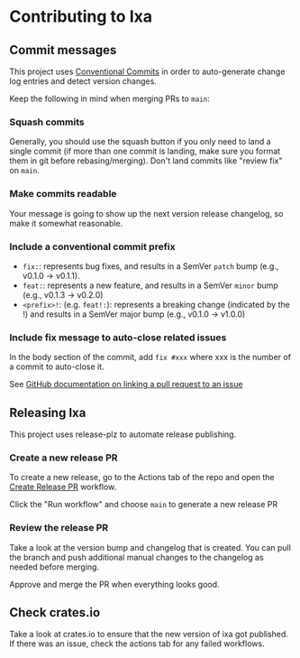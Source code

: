 # Contributing to Ixa

## Commit messages

This project uses [Conventional Commits](https://release-plz.dev/docs/changelog/format#how-should-i-write-my-commits)
in order to auto-generate change log entries and detect version changes.

Keep the following in mind when merging PRs to `main`:

### Squash commits

Generally, you should use the squash button if you only need to land a single commit (if more than one commit is landing, make sure you
format them in git before rebasing/merging). Don't land commits like "review fix" on `main`.

### Make commits readable

Your message is going to show up the next version release changelog, so make it somewhat reasonable.

### Include a conventional commit prefix

- `fix:`: represents bug fixes, and results in a SemVer `patch` bump (e.g., v0.1.0 -> v0.1.1).
- `feat:`: represents a new feature, and results in a SemVer `minor` bump (e.g., v0.1.3 -> v0.2.0)
- `<prefix>!`: (e.g. `feat!:`): represents a breaking change (indicated by the !) and results in a SemVer major bump (e.g., v0.1.0 -> v1.0.0)

### Include fix message to auto-close related issues

In the body section of the commit, add `fix #xxx` where xxx is the number of a commit to auto-close it.

See [GitHub documentation on linking a pull request to an issue](https://docs.github.com/en/issues/tracking-your-work-with-issues/using-issues/linking-a-pull-request-to-an-issue#linking-a-pull-request-to-an-issue-using-a-keyword)

## Releasing Ixa

This project uses release-plz to automate release publishing.

### Create a new release PR

To create a new release, go to the Actions tab of the repo and open the [Create Release PR](https://github.com/CDCgov/ixa/actions/workflows/release-plz-pr.yaml) workflow.

Click the "Run workflow" and choose `main` to generate a new release PR

### Review the release PR

Take a look at the version bump and changelog that is created. You can pull the branch and push
additional manual changes to the changelog as needed before merging.

Approve and merge the PR when everything looks good.

## Check crates.io

Take a look at crates.io to ensure that the new version of ixa got published. If there was an issue,
check the actions tab for any failed workflows.
